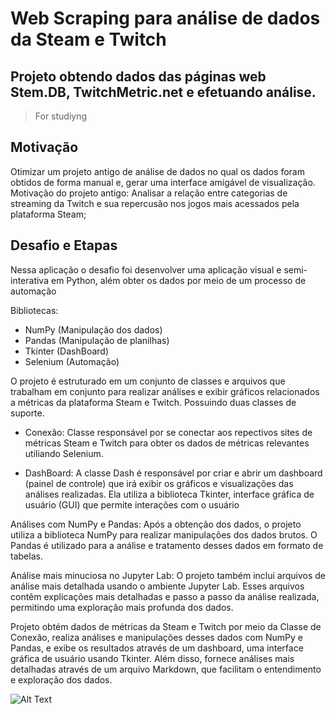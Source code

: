 # Web Scraping para análise de dados da Steam e Twitch
## Projeto obtendo dados das páginas web Stem.DB, TwitchMetric.net e efetuando análise.
> For studiyng
## Motivação
Otimizar um projeto antigo de análise de dados no qual os dados foram obtidos de forma manual e, gerar uma interface amigável de visualização. Motivação do projeto antigo: 
Analisar a relação entre categorias de streaming da Twitch e sua repercusão nos jogos mais acessados pela plataforma Steam; 

## Desafio e Etapas
Nessa aplicação o desafio foi desenvolver uma aplicação visual e semi-interativa em Python, além obter os dados por meio de um processo de automação

Bibliotecas: 
- NumPy (Manipulação dos dados)
- Pandas (Manipulação de planilhas)
- Tkinter (DashBoard)
- Selenium (Automação)

O projeto é estruturado em um conjunto de classes e arquivos que trabalham em conjunto para realizar análises e exibir gráficos relacionados a métricas da plataforma Steam e Twitch. 
Possuindo duas classes de suporte.
- Conexão:
Classe responsável por se conectar aos repectivos sites de métricas Steam e Twitch para obter os dados de métricas relevantes utiliando Selenium. 

- DashBoard:
A classe Dash é responsável por criar e abrir um dashboard (painel de controle) que irá exibir os gráficos e visualizações das análises realizadas. 
Ela utiliza a biblioteca Tkinter, interface gráfica de usuário (GUI) que permite interações com o usuário

Análises com NumPy e Pandas:
Após a obtenção dos dados, o projeto utiliza a biblioteca NumPy para realizar manipulações dos dados brutos. 
O Pandas é utilizado para a análise e tratamento desses dados em formato de tabelas.

Análise mais minuciosa no Jupyter Lab:
O projeto também inclui arquivos de análise mais detalhada usando o ambiente Jupyter Lab. 
Esses arquivos contêm explicações mais detalhadas e passo a passo da análise realizada, permitindo uma exploração mais profunda dos dados.

Projeto obtém dados de métricas da Steam e Twitch por meio da Classe de Conexão, 
realiza análises e manipulações desses dados com NumPy e Pandas, e exibe os resultados através de um dashboard, uma interface gráfica de usuário usando Tkinter. 
Além disso, fornece análises mais detalhadas através de um arquivo Markdown, 
que facilitam o entendimento e exploração dos dados.

![Alt Text](library/prints/dash.png)
